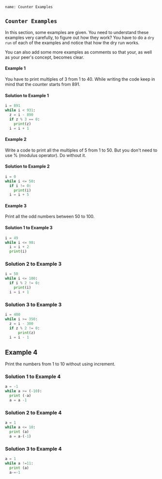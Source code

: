 ```ngMeta
name: Counter Examples
```

## `Counter Examples`

In this section, some examples are given. You need to understand these examples very carefully, to figure out how they work? You have to do a `dry run` of each of the examples and notice that how the dry run works.

You can also add some more examples as comments so that your, as well as your peer's concept, becomes clear.


#### Example 1

You have to print multiples of 3 from 1 to 40. While writing the code keep in mind that the counter starts from 891.

#### Solution to Example 1
```python
i = 891
while i < 931:
  z = i - 890
  if z % 3 == 0:
    print(z)
  i = i + 1
```

#### Example 2

Write a code to print all the multiples of 5 from 1 to 50. But you don't need to use % (modulus operator). Do without it.

#### Solution to Example 2
```python
i = 0
while i <= 50:
  if i != 0:
    print(i)
  i = i + 5
```


#### Example 3

Print all the odd numbers between 50 to 100.

#### Solution 1 to Example 3

```python
i = 49
while i <= 98:
  i = i + 2
  print(i)
```

### Solution 2 to Example 3
```python
i = 50
while i <= 100:
  if i % 2 != 0:
    print(i)
  i = i + 1
```

### Solution 3 to Example 3
```python
i = 400
while i >= 350:
  z = i - 300
  if z % 2 != 0:
      print(z)
  i = i - 1
```
## Example 4

Print the numbers from 1 to 10 without using increment.

### Solution 1 to Example 4
```python
a = -1
while a >= (-10):
  print (-a)
  a = a -1
```

### Solution 2 to Example 4
```python
a = 1 
while a <= 10:
  print (a)
  a = a-(-1)
```

### Solution 3 to Example 4
```python
a = 1
while a !=11:
  print (a)
  a-=-1
```




